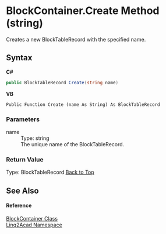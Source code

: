 # BlockContainer.Create Method (string)
 

Creates a new BlockTableRecord with the specified name.

## Syntax

**C#**<br />
``` C#
public BlockTableRecord Create(string name)
```

**VB**<br />
``` VB
Public Function Create (name As String) As BlockTableRecord
```


### Parameters
<dl><dt>name</dt><dd>Type: string<br />The unique name of the BlockTableRecord.</dd></dl>

### Return Value
Type: BlockTableRecord
<a href="#BlockContainerCreate-Method-string">Back to Top</a>

## See Also


#### Reference
<a href="T_Linq2Acad_BlockContainer.md#BlockContainer-Class">BlockContainer Class</a><br /><a href="N_Linq2Acad.md#Linq2Acad-Namespace">Linq2Acad Namespace</a><br />
